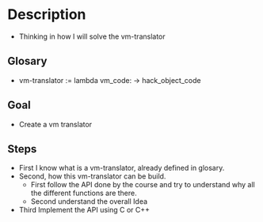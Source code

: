# Description

- Thinking in how I will solve the vm-translator

## Glosary

- vm-translator := lambda vm_code: -> hack_object_code

## Goal

- Create a vm translator

## Steps

- First I know what is a vm-translator, already defined in glosary.
- Second, how this vm-translator can be build.
  - First follow the API done by the course and
    try to understand why all the different functions are there.
  - Second understand the overall Idea
- Third Implement the API using C or C++
